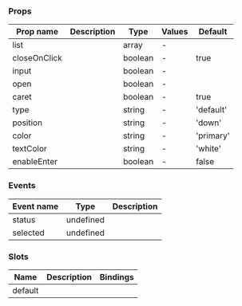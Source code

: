 ### Props

| Prop name    | Description | Type    | Values | Default   |
| ------------ | ----------- | ------- | ------ | --------- |
| list         |             | array   | -      |           |
| closeOnClick |             | boolean | -      | true      |
| input        |             | boolean | -      |           |
| open         |             | boolean | -      |           |
| caret        |             | boolean | -      | true      |
| type         |             | string  | -      | 'default' |
| position     |             | string  | -      | 'down'    |
| color        |             | string  | -      | 'primary' |
| textColor    |             | string  | -      | 'white'   |
| enableEnter  |             | boolean | -      | false     |

### Events

| Event name | Type      | Description |
| ---------- | --------- | ----------- |
| status     | undefined |
| selected   | undefined |

### Slots

| Name    | Description | Bindings |
| ------- | ----------- | -------- |
| default |             |          |
